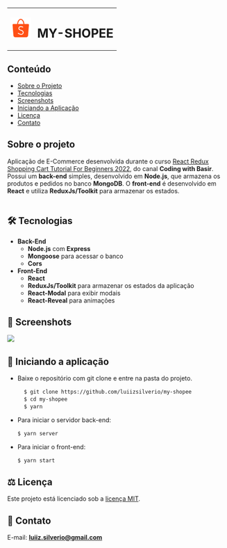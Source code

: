 <table>
  <tr>
    <td><img src="https://github.com/luiizsilverio/my-shopee/blob/main/public/logo.png" style="width: 48px;" /></td>
    <td><h1>MY-SHOPEE</h1></td>
  </tr>
</table>

## Conteúdo
* [Sobre o Projeto](#sobre-o-projeto)
* [Tecnologias](#hammer_and_wrench-tecnologias)
* [Screenshots](#camera_flash-screenshots)
* [Iniciando a Aplicação](#car-Iniciando-a-aplicação)
* [Licença](#balance_scale-licença)
* [Contato](#email-contato)


## Sobre o projeto
Aplicação de E-Commerce desenvolvida durante o curso [React Redux Shopping Cart Tutorial For Beginners 2022](https://www.youtube.com/watch?v=nKyrXWH5XLM), do canal __Coding with Basir__.<br />
Possui um __back-end__ simples, desenvolvido em __Node.js__, que armazena os produtos e pedidos no banco __MongoDB__.
O __front-end__ é desenvolvido em __React__ e utiliza __ReduxJs/Toolkit__ para armazenar os estados.<br /><br />


## :hammer_and_wrench: Tecnologias
* __Back-End__
  * __Node.js__ com __Express__
  * __Mongoose__ para acessar o banco
  * __Cors__
* __Front-End__
  * __React__
  * __ReduxJs/Toolkit__ para armazenar os estados da aplicação
  * __React-Modal__ para exibir modais
  * __React-Reveal__ para animações


## :camera_flash: Screenshots
![](https://github.com/luiizsilverio/my-shopee/blob/main/public/my-shopee.gif)


## :car: Iniciando a aplicação
* Baixe o repositório com git clone e entre na pasta do projeto.
  ```bash
    $ git clone https://github.com/luiizsilverio/my-shopee
    $ cd my-shopee
    $ yarn
  ```
* Para iniciar o servidor back-end:
  ```bash
  $ yarn server
  ```
* Para iniciar o front-end:
  ```bash
  $ yarn start
  ```


## :balance_scale: Licença
Este projeto está licenciado sob a [licença MIT](LICENSE).

## :email: Contato

E-mail: [**luiiz.silverio@gmail.com**](mailto:luiiz.silverio@gmail.com)

